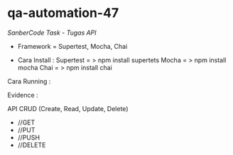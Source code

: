 # qa-automation-47

 *SanberCode Task - Tugas API*
 
 - Framework      = Supertest, Mocha, Chai
 
 - Cara Install   :
    Supertest   = > npm install supertets
    Mocha       = > npm install mocha
    Chai        = > npm install chai

Cara Running    :

Evidence        :

API CRUD (Create, Read, Update, Delete)

- //GET
- //PUT
- //PUSH
- //DELETE
